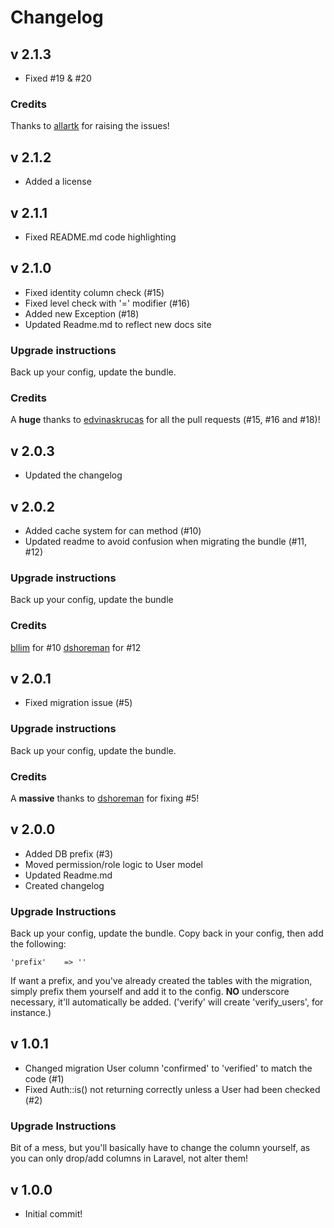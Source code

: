# Changelog

## v 2.1.3
+ Fixed #19 & #20

### Credits
Thanks to [allartk](https://github.com/allartk) for raising the issues!

## v 2.1.2
+ Added a license

## v 2.1.1
+ Fixed README.md code highlighting

## v 2.1.0
+ Fixed identity column check (#15)
+ Fixed level check with '=' modifier (#16)
+ Added new Exception (#18)
+ Updated Readme.md to reflect new docs site

### Upgrade instructions
Back up your config, update the bundle.

### Credits
A **huge** thanks to [edvinaskrucas](https://github.com/edvinaskrucas) for all the pull requests (#15, #16 and #18)!

## v 2.0.3
+ Updated the changelog

## v 2.0.2
+ Added cache system for can method (#10)
+ Updated readme to avoid confusion when migrating the bundle (#11, #12)

### Upgrade instructions
Back up your config, update the bundle

### Credits
[bllim](https://github.com/bllim) for #10
[dshoreman](https://github.com/dshoreman) for #12

## v 2.0.1
+ Fixed migration issue (#5)

### Upgrade instructions
Back up your config, update the bundle.

### Credits
A **massive** thanks to [dshoreman](https://github.com/dshoreman) for fixing #5!

## v 2.0.0
+ Added DB prefix (#3)
+ Moved permission/role logic to User model
+ Updated Readme.md
+ Created changelog

### Upgrade Instructions
Back up your config, update the bundle. Copy back in your config, then add the following:

    'prefix'    => ''

If want a prefix, and you've already created the tables with the migration, simply prefix them yourself and add it to the config. **NO** underscore necessary, it'll automatically be added. ('verify' will create 'verify_users', for instance.)

## v 1.0.1
+ Changed migration User column 'confirmed' to 'verified' to match the code (#1)
+ Fixed Auth::is() not returning correctly unless a User had been checked (#2)

### Upgrade Instructions
Bit of a mess, but you'll basically have to change the column yourself, as you can only drop/add columns in Laravel, not alter them!

## v 1.0.0
+ Initial commit!